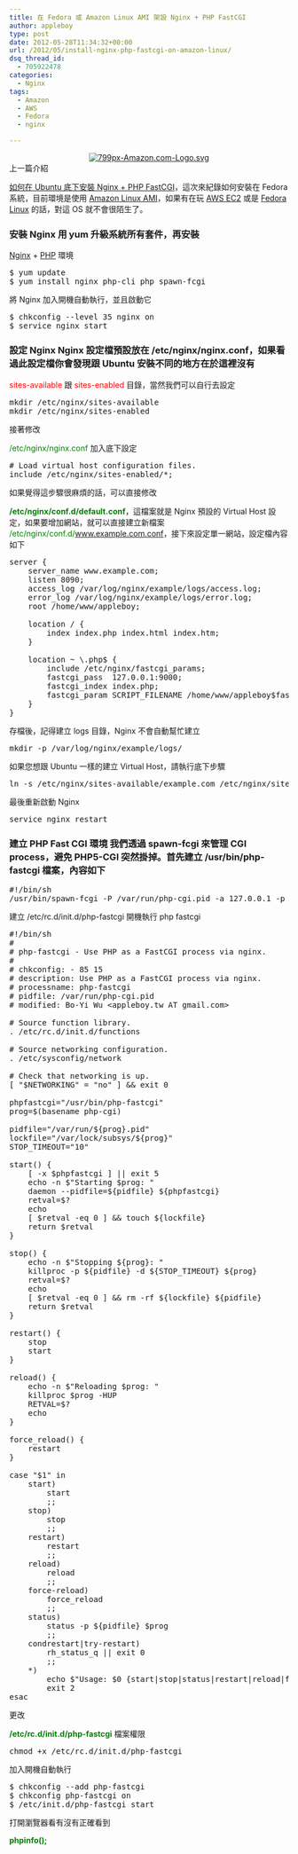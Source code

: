 ```yaml
---
title: 在 Fedora 或 Amazon Linux AMI 架設 Nginx + PHP FastCGI
author: appleboy
type: post
date: 2012-05-28T11:34:32+00:00
url: /2012/05/install-nginx-php-fastcgi-on-amazon-linux/
dsq_thread_id:
  - 705922478
categories:
  - Nginx
tags:
  - Amazon
  - AWS
  - Fedora
  - nginx

---
```

<div style="margin:0 auto; text-align:center">
  <a href="https://www.flickr.com/photos/appleboy/7285947094/" title="799px-Amazon.com-Logo.svg by appleboy46, on Flickr"><img src="https://i0.wp.com/farm8.staticflickr.com/7221/7285947094_9e34eeb903.jpg?resize=500%2C101&#038;ssl=1" alt="799px-Amazon.com-Logo.svg" data-recalc-dims="1" /></a>
</div> 上一篇介紹

<a href="http://blog.wu-boy.com/2012/05/php-fastcgi-with-nginx-on-ubuntu-10-10-maverick/" target="_blank">如何在 Ubuntu 底下安裝 Nginx + PHP FastCGI</a>，這次來紀錄如何安裝在 Fedora 系統，目前環境是使用 <a href="http://aws.amazon.com/amazon-linux-ami/" target="_blank">Amazon Linux AMI</a>，如果有在玩 <a href="http://aws.amazon.com/ec2/" target="_blank">AWS EC2</a> 或是 <a href="http://fedoraproject.org/" target="_blank">Fedora Linux</a> 的話，對這 OS 就不會很陌生了。 <!--more-->

### 安裝 Nginx 用 yum 升級系統所有套件，再安裝 

<a href="http://nginx.org/" target="_blank">Nginx</a> + <a href="http://php.net" target="_blank">PHP</a> 環境 

<pre class="brush: bash; title: ; notranslate" title="">$ yum update
$ yum install nginx php-cli php spawn-fcgi</pre> 將 Nginx 加入開機自動執行，並且啟動它 

<pre class="brush: bash; title: ; notranslate" title="">$ chkconfig --level 35 nginx on
$ service nginx start</pre>

### 設定 Nginx Nginx 設定檔預設放在 /etc/nginx/nginx.conf，如果看過此設定檔你會發現跟 Ubuntu 安裝不同的地方在於這裡沒有 

<span style="color:red">sites-available</span> 跟 <span style="color:red">sites-enabled</span> 目錄，當然我們可以自行去設定 

<pre class="brush: bash; title: ; notranslate" title="">mkdir /etc/nginx/sites-available
mkdir /etc/nginx/sites-enabled</pre> 接著修改 

<span style="color:green">/etc/nginx/nginx.conf</span> 加入底下設定 

<pre class="brush: bash; title: ; notranslate" title=""># Load virtual host configuration files.
include /etc/nginx/sites-enabled/*;</pre> 如果覺得這步驟很麻煩的話，可以直接修改 

<span style="color:green"><strong>/etc/nginx/conf.d/default.conf</strong></span>，這檔案就是 Nginx 預設的 Virtual Host 設定，如果要增加網站，就可以直接建立新檔案 <span style="color:green">/etc/nginx/conf.d/www.example.com.conf</span>，接下來設定單一網站，設定檔內容如下 

<pre class="brush: bash; title: ; notranslate" title="">server {
    server_name www.example.com;
    listen 8090;
    access_log /var/log/nginx/example/logs/access.log;
    error_log /var/log/nginx/example/logs/error.log;
    root /home/www/appleboy;

    location / {
        index index.php index.html index.htm;
    }

    location ~ \.php$ {
        include /etc/nginx/fastcgi_params;
        fastcgi_pass  127.0.0.1:9000;
        fastcgi_index index.php;
        fastcgi_param SCRIPT_FILENAME /home/www/appleboy$fastcgi_script_name;
    }
}</pre> 存檔後，記得建立 logs 目錄，Nginx 不會自動幫忙建立 

<pre class="brush: bash; title: ; notranslate" title="">mkdir -p /var/log/nginx/example/logs/</pre> 如果您想跟 Ubuntu 一樣的建立 Virtual Host，請執行底下步驟 

<pre class="brush: bash; title: ; notranslate" title="">ln -s /etc/nginx/sites-available/example.com /etc/nginx/sites-enabled/example.com </pre> 最後重新啟動 Nginx 

<pre class="brush: bash; title: ; notranslate" title="">service nginx restart</pre>

### 建立 PHP Fast CGI 環境 我們透過 spawn-fcgi 來管理 CGI process，避免 PHP5-CGI 突然掛掉。首先建立 /usr/bin/php-fastcgi 檔案，內容如下 

<pre class="brush: bash; title: ; notranslate" title="">#!/bin/sh
/usr/bin/spawn-fcgi -P /var/run/php-cgi.pid -a 127.0.0.1 -p 9000 -C 15 -u nginx -g nginx -f /usr/bin/php-cgi</pre> 建立 /etc/rc.d/init.d/php-fastcgi 開機執行 php fastcgi 

<pre class="brush: bash; title: ; notranslate" title="">#!/bin/sh
#
# php-fastcgi - Use PHP as a FastCGI process via nginx.
#
# chkconfig: - 85 15
# description: Use PHP as a FastCGI process via nginx.
# processname: php-fastcgi
# pidfile: /var/run/php-cgi.pid
# modified: Bo-Yi Wu &lt;appleboy.tw AT gmail.com>

# Source function library.
. /etc/rc.d/init.d/functions

# Source networking configuration.
. /etc/sysconfig/network

# Check that networking is up.
[ "$NETWORKING" = "no" ] && exit 0

phpfastcgi="/usr/bin/php-fastcgi"
prog=$(basename php-cgi)

pidfile="/var/run/${prog}.pid"
lockfile="/var/lock/subsys/${prog}"
STOP_TIMEOUT="10"

start() {
    [ -x $phpfastcgi ] || exit 5
    echo -n $"Starting $prog: "
    daemon --pidfile=${pidfile} ${phpfastcgi}
    retval=$?
    echo
    [ $retval -eq 0 ] && touch ${lockfile}
    return $retval
}

stop() {
    echo -n $"Stopping ${prog}: "
    killproc -p ${pidfile} -d ${STOP_TIMEOUT} ${prog}
    retval=$?
    echo
    [ $retval -eq 0 ] && rm -rf ${lockfile} ${pidfile}
    return $retval
}

restart() {
    stop
    start
}

reload() {
    echo -n $"Reloading $prog: "
    killproc $prog -HUP
    RETVAL=$?
    echo
}

force_reload() {
    restart
}

case "$1" in
    start)
        start
        ;;
    stop)
        stop
        ;;
    restart)
        restart
        ;;
    reload)
        reload
        ;;
    force-reload)
        force_reload
        ;;
    status)
        status -p ${pidfile} $prog
        ;;
    condrestart|try-restart)
        rh_status_q || exit 0
        ;;
    *)
        echo $"Usage: $0 {start|stop|status|restart|reload|force-reload}"
        exit 2
esac</pre> 更改 

<span style="color:green"><strong>/etc/rc.d/init.d/php-fastcgi</strong></span> 檔案權限 

<pre class="brush: bash; title: ; notranslate" title="">chmod +x /etc/rc.d/init.d/php-fastcgi</pre> 加入開機自動執行 

<pre class="brush: bash; title: ; notranslate" title="">$ chkconfig --add php-fastcgi
$ chkconfig php-fastcgi on
$ /etc/init.d/php-fastcgi start
</pre> 打開瀏覽器看有沒有正確看到 

<span style="color:green"><strong>phpinfo();</strong></span>